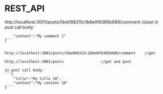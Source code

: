 # REST_API

http://localhost:3001/posts/5be068315c1b6e0f8385b689/comment    //post
in post call body:
```{
	"content":"My comment 1"
}```


http://localhost:3001/posts/5be068315c1b6e0f8385b689/comment    //get

http://localhost:3001/posts                 //get and post

in post call body:
```{
	"title":"My title 10",
	"content":"My content 10"
}```
